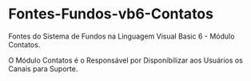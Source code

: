 # Fontes-Fundos-vb6-Contatos

Fontes do Sistema de Fundos na Linguagem Visual Basic 6 - Módulo Contatos.

O Módulo Contatos é o Responsável por Disponibilizar aos Usuários os Canais para Suporte.
